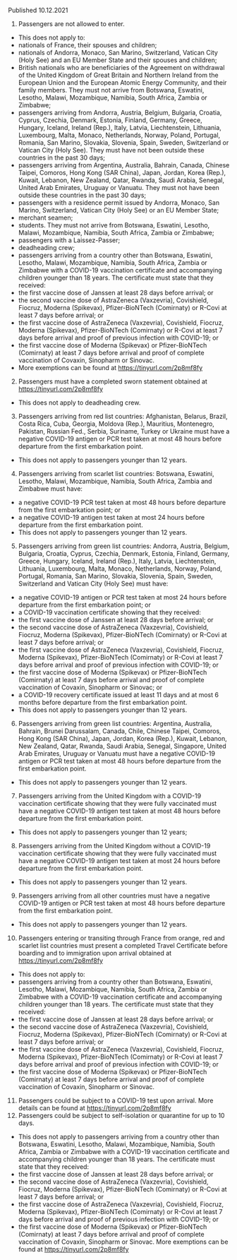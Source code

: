 Published 10.12.2021
1. Passengers are not allowed to enter.
- This does not apply to:
- nationals of France, their spouses and children;
- nationals of Andorra, Monaco, San Marino, Switzerland, Vatican City (Holy See) and an EU Member State and their spouses and children;
- British nationals who are beneficiaries of the Agreement on withdrawal of the United Kingdom of Great Britain and Northern Ireland from the European Union and the European Atomic Energy Community, and their family members. They must not arrive from Botswana, Eswatini, Lesotho, Malawi, Mozambique, Namibia, South Africa, Zambia or Zimbabwe;
- passengers arriving from Andorra, Austria, Belgium, Bulgaria, Croatia, Cyprus, Czechia, Denmark, Estonia, Finland, Germany, Greece, Hungary, Iceland, Ireland (Rep.), Italy, Latvia, Liechtenstein, Lithuania, Luxembourg, Malta, Monaco, Netherlands, Norway, Poland, Portugal, Romania, San Marino, Slovakia, Slovenia, Spain, Sweden, Switzerland or Vatican City (Holy See). They must have not been outside these countries in the past 30 days;
- passengers arriving from Argentina, Australia, Bahrain, Canada, Chinese Taipei, Comoros, Hong Kong (SAR China), Japan, Jordan, Korea (Rep.), Kuwait, Lebanon, New Zealand, Qatar, Rwanda, Saudi Arabia, Senegal, United Arab Emirates, Uruguay or Vanuatu. They must not have been outside these countries in the past 30 days;
- passengers with a residence permit issued by Andorra, Monaco, San Marino, Switzerland, Vatican City (Holy See) or an EU Member State;
- merchant seamen;
- students. They must not arrive from Botswana, Eswatini, Lesotho, Malawi, Mozambique, Namibia, South Africa, Zambia or Zimbabwe;
- passengers with a Laissez-Passer;
- deadheading crew;
- passengers arriving from a country other than Botswana, Eswatini, Lesotho, Malawi, Mozambique, Namibia, South Africa, Zambia or Zimbabwe with a COVID-19 vaccination certificate and accompanying children younger than 18 years. The certificate must state that they received:
- the first vaccine dose of Janssen at least 28 days before arrival; or
- the second vaccine dose of AstraZeneca (Vaxzevria), Covishield, Fiocruz, Moderna (Spikevax), Pfizer-BioNTech (Comirnaty) or R-Covi at least 7 days before arrival; or
- the first vaccine dose of AstraZeneca (Vaxzevria), Covishield, Fiocruz, Moderna (Spikevax), Pfizer-BioNTech (Comirnaty) or R-Covi at least 7 days before arrival and proof of previous infection with COVID-19; or
- the first vaccine dose of Moderna (Spikevax) or Pfizer-BioNTech (Comirnaty) at least 7 days before arrival and proof of complete vaccination of Covaxin, Sinopharm or Sinovac.
- More exemptions can be found at <a href="https://tinyurl.com/2p8mf8fy">https://tinyurl.com/2p8mf8fy</a>
2. Passengers must have a completed sworn statement obtained at <a href="https://tinyurl.com/2p8mf8fy">https://tinyurl.com/2p8mf8fy</a>
- This does not apply to deadheading crew.
3. Passengers arriving from red list countries: Afghanistan, Belarus, Brazil, Costa Rica, Cuba, Georgia, Moldova (Rep.), Mauritius, Montenegro, Pakistan, Russian Fed., Serbia, Suriname, Turkey or Ukraine must have a negative COVID-19 antigen or PCR test taken at most 48 hours before departure from the first embarkation point.
- This does not apply to passengers younger than 12 years.
4. Passengers arriving from scarlet list countries: Botswana, Eswatini, Lesotho, Malawi, Mozambique, Namibia, South Africa, Zambia and Zimbabwe must have:
- a negative COVID-19 PCR test taken at most 48 hours before departure from the first embarkation point; or
- a negative COVID-19 antigen test taken at most 24 hours before departure from the first embarkation point.
- This does not apply to passengers younger than 12 years.
5. Passengers arriving from green list countries: Andorra, Austria, Belgium, Bulgaria, Croatia, Cyprus, Czechia, Denmark, Estonia, Finland, Germany, Greece, Hungary, Iceland, Ireland (Rep.), Italy, Latvia, Liechtenstein, Lithuania, Luxembourg, Malta, Monaco, Netherlands, Norway, Poland, Portugal, Romania, San Marino, Slovakia, Slovenia, Spain, Sweden, Switzerland and Vatican City (Holy See) must have:
- a negative COVID-19 antigen or PCR test taken at most 24 hours before departure from the first embarkation point; or
- a COVID-19 vaccination certificate showing that they received:
- the first vaccine dose of Janssen at least 28 days before arrival; or
- the second vaccine dose of AstraZeneca (Vaxzevria), Covishield, Fiocruz, Moderna (Spikevax), Pfizer-BioNTech (Comirnaty) or R-Covi at least 7 days before arrival; or
- the first vaccine dose of AstraZeneca (Vaxzevria), Covishield, Fiocruz, Moderna (Spikevax), Pfizer-BioNTech (Comirnaty) or R-Covi at least 7 days before arrival and proof of previous infection with COVID-19; or
- the first vaccine dose of Moderna (Spikevax) or Pfizer-BioNTech (Comirnaty) at least 7 days before arrival and proof of complete vaccination of Covaxin, Sinopharm or Sinovac; or
- a COVID-19 recovery certificate issued at least 11 days and at most 6 months before departure from the first embarkation point.
- This does not apply to passengers younger than 12 years.
6. Passengers arriving from green list countries: Argentina, Australia, Bahrain, Brunei Darussalam, Canada, Chile, Chinese Taipei, Comoros, Hong Kong (SAR China), Japan, Jordan, Korea (Rep.), Kuwait, Lebanon, New Zealand, Qatar, Rwanda, Saudi Arabia, Senegal, Singapore, United Arab Emirates, Uruguay or Vanuatu must have a negative COVID-19 antigen or PCR test taken at most 48 hours before departure from the first embarkation point.
- This does not apply to passengers younger than 12 years.
7. Passengers arriving from the United Kingdom with a COVID-19 vaccination certificate showing that they were fully vaccinated must have a negative COVID-19 antigen test taken at most 48 hours before departure from the first embarkation point.
- This does not apply to passengers younger than 12 years;
8. Passengers arriving from the United Kingdom without a COVID-19 vaccination certificate showing that they were fully vaccinated must have a negative COVID-19 antigen test taken at most 24 hours before departure from the first embarkation point.
- This does not apply to passengers younger than 12 years.
9. Passengers arriving from all other countries must have a negative COVID-19 antigen or PCR test taken at most 48 hours before departure from the first embarkation point.
- This does not apply to passengers younger than 12 years.
10. Passengers entering or transiting through France from orange, red and scarlet list countries must present a completed Travel Certificate before boarding and to immigration upon arrival obtained at <a href="https://tinyurl.com/2p8mf8fy">https://tinyurl.com/2p8mf8fy</a>
- This does not apply to:
- passengers arriving from a country other than Botswana, Eswatini, Lesotho, Malawi, Mozambique, Namibia, South Africa, Zambia or Zimbabwe with a COVID-19 vaccination certificate and accompanying children younger than 18 years. The certificate must state that they received:
- the first vaccine dose of Janssen at least 28 days before arrival; or
- the second vaccine dose of AstraZeneca (Vaxzevria), Covishield, Fiocruz, Moderna (Spikevax), Pfizer-BioNTech (Comirnaty) or R-Covi at least 7 days before arrival; or
- the first vaccine dose of AstraZeneca (Vaxzevria), Covishield, Fiocruz, Moderna (Spikevax), Pfizer-BioNTech (Comirnaty) or R-Covi at least 7 days before arrival and proof of previous infection with COVID-19; or
- the first vaccine dose of Moderna (Spikevax) or Pfizer-BioNTech (Comirnaty) at least 7 days before arrival and proof of complete vaccination of Covaxin, Sinopharm or Sinovac.
11. Passengers could be subject to a COVID-19 test upon arrival. More details can be found at <a href="https://tinyurl.com/2p8mf8fy">https://tinyurl.com/2p8mf8fy</a>
12. Passengers could be subject to self-isolation or quarantine for up to 10 days.
- This does not apply to passengers arriving from a country other than Botswana, Eswatini, Lesotho, Malawi, Mozambique, Namibia, South Africa, Zambia or Zimbabwe with a COVID-19 vaccination certificate and accompanying children younger than 18 years. The certificate must state that they received:
- the first vaccine dose of Janssen at least 28 days before arrival; or
- the second vaccine dose of AstraZeneca (Vaxzevria), Covishield, Fiocruz, Moderna (Spikevax), Pfizer-BioNTech (Comirnaty) or R-Covi at least 7 days before arrival; or
- the first vaccine dose of AstraZeneca (Vaxzevria), Covishield, Fiocruz, Moderna (Spikevax), Pfizer-BioNTech (Comirnaty) or R-Covi at least 7 days before arrival and proof of previous infection with COVID-19; or
- the first vaccine dose of Moderna (Spikevax) or Pfizer-BioNTech (Comirnaty) at least 7 days before arrival and proof of complete vaccination of Covaxin, Sinopharm or Sinovac.
More exemptions can be found at <a href="https://tinyurl.com/2p8mf8fy">https://tinyurl.com/2p8mf8fy</a><p>